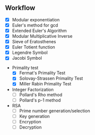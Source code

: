 ## Workflow

- [x] Modular exponentiation
- [x] Euler's method for gcd
- [x] Extended Euler's Algorithm
- [x] Modular Multiplicative Inverse
- [x] Sieve of Eratosthenes
- [x] Euler Totient function
- [x] Legendre Symbol
- [x] Jacobi Symbol
 - Primality test
   - [x] Fermat's Primality Test
   - [x] Solovay-Strassen Primality Test
   - [x] Miller Rabin Primality Test
 - Integer Factorization
   - [ ] Pollard's Rho method
   - [ ] Pollard's p-1 method
 - RSA
   - [ ] Prime number generation/selection
   - [ ] Key generation
   - [ ] Encryption
   - [ ] Decryption
